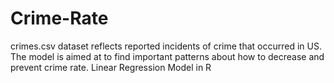 # Crime-Rate
 crimes.csv dataset reflects reported incidents of crime that occurred in US.  The model is aimed at to find important patterns about how to decrease and prevent crime rate.
 Linear Regression Model in R
